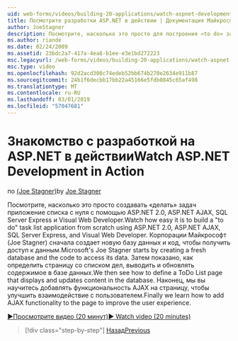 ```yaml
---
uid: web-forms/videos/building-20-applications/watch-aspnet-development-in-action
title: Посмотрите разработки ASP.NET в действии | Документация Майкрософт
author: JoeStagner
description: Посмотрите, насколько это просто для построения «to do» задач приложение списка с нуля с помощью ASP.NET 2.0, ASP.NET AJAX, SQL Server Express и Visual Web Developer. MIC...
ms.author: riande
ms.date: 02/24/2009
ms.assetid: 23bdc2a7-417a-4ea8-b1ee-e3e1bd272223
msc.legacyurl: /web-forms/videos/building-20-applications/watch-aspnet-development-in-action
msc.type: video
ms.openlocfilehash: 92d2acd300c74edeb52bb674b270e2634e911b87
ms.sourcegitcommit: 24b1f6decbb17bb22a45166e5fdb0845c65af498
ms.translationtype: MT
ms.contentlocale: ru-RU
ms.lasthandoff: 03/01/2019
ms.locfileid: "57047681"
---
```

<a name="watch-aspnet-development-in-action"></a><span data-ttu-id="25132-104">Знакомство с разработкой на ASP.NET в действии</span><span class="sxs-lookup"><span data-stu-id="25132-104">Watch ASP.NET Development in Action</span></span>
====================
<span data-ttu-id="25132-105">по [(Joe Stagner)](https://github.com/JoeStagner)</span><span class="sxs-lookup"><span data-stu-id="25132-105">by [Joe Stagner](https://github.com/JoeStagner)</span></span>

<span data-ttu-id="25132-106">Посмотрите, насколько это просто создавать «делать» задач приложение списка с нуля с помощью ASP.NET 2.0, ASP.NET AJAX, SQL Server Express и Visual Web Developer.</span><span class="sxs-lookup"><span data-stu-id="25132-106">Watch how easy it is to build a "to do" task list application from scratch using ASP.NET 2.0, ASP.NET AJAX, SQL Server Express, and Visual Web Developer.</span></span> <span data-ttu-id="25132-107">Корпорации Майкрософт (Joe Stagner) сначала создает новую базу данных и код, чтобы получить доступ к данным.</span><span class="sxs-lookup"><span data-stu-id="25132-107">Microsoft's Joe Stagner starts by creating a fresh database and the code to access its data.</span></span> <span data-ttu-id="25132-108">Затем показано, как определить страницу со списком дел, выводить и обновлять содержимое в базе данных.</span><span class="sxs-lookup"><span data-stu-id="25132-108">We then see how to define a ToDo List page that displays and updates content in the database.</span></span> <span data-ttu-id="25132-109">Наконец, мы вы научитесь добавлять функциональность AJAX на страницу, чтобы улучшить взаимодействие с пользователем.</span><span class="sxs-lookup"><span data-stu-id="25132-109">Finally we learn how to add AJAX functionality to the page to improve the user experience.</span></span>

[<span data-ttu-id="25132-110">&#9654;Просмотрите видео (20 минут)</span><span class="sxs-lookup"><span data-stu-id="25132-110">&#9654; Watch video (20 minutes)</span></span>](https://channel9.msdn.com/Blogs/ASP-NET-Site-Videos/watch-aspnet-development-in-action)

> [!div class="step-by-step"]
> [<span data-ttu-id="25132-111">Назад</span><span class="sxs-lookup"><span data-stu-id="25132-111">Previous</span></span>](lesson-8-working-with-the-gridview-and-formview.md)
